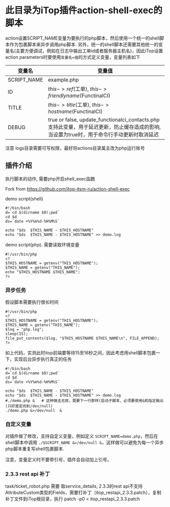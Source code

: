 # 此目录为iTop插件action-shell-exec的脚本

action设置SCRIPT_NAME变量为要执行的php脚本，然后使用一个统一的shell脚本作为包裹脚本来异步调用php脚本. 另外，统一的shell脚本还需要其他统一的变量名(主要方便调试，例如在日志中输出工单id或者服务器主机名)，因此iTop设置action parameters时要使用`变量名=值`的方式定义变量，变量列表如下

| 变量名 | 变量值 |
| -----  | ------ |
| SCRIPT_NAME | example.php |
| ID | $this->ref$(工单), $this->friendlyname$(FunctinalCI) |
| TITLE | $this->title$(工单), $this->hostname$(FunctinalCI) |
| DEBUG | true or false, update_functionalci_contacts.php 支持此变量，用于延迟更新，防止缓存造成的影响, 当设置为true时，用于命令行手动更新时取消延迟 |

注意 logs目录需要可写权限，最好将actions目录属主改为php运行账号

## 插件介绍
执行脚本的动作, 需要php开启shell_exec函数

Fork from https://github.com/itop-itsm-ru/action-shell-exec

demo script(shell)

```
#!/bin/bash
d=`cd $(dirname $0);pwd`
cd $d
ds=`date +%Y%m%d-%H%M%S`

echo "$ds  $THIS_NAME - $THIS_HOSTNAME"
echo "$ds  $THIS_NAME - $THIS_HOSTNAME" >> demo.log
```

demo script(php). 需要读取环境变量

```
#!/usr/bin/php
<?
$THIS_HOSTNAME = getenv("THIS_HOSTNAME");
$THIS_NAME = getenv("THIS_NAME");
echo "$THIS_HOSTNAME $THIS_NAME";
?>
```

### 异步任务

假设脚本需要执行很长时间

```
#!/usr/bin/php
<?
$THIS_HOSTNAME = getenv("THIS_HOSTNAME");
$THIS_NAME = getenv("THIS_NAME");
$log = "php.log";
sleep(15);
file_put_contents($log, "$THIS_HOSTNAME $THIS_NAME\n", FILE_APPEND);
?>
```

如上代码，实测此时itop前端要等待15至16秒之间，因此考虑用shell脚本包裹一下，实现后台异步执行真正的任务

```
#!/bin/bash
d=`cd $(dirname $0);pwd`
cd $d
ds=`date +%Y%m%d-%H%M%S`

echo "$ds  $THIS_NAME - $THIS_HOSTNAME"
echo "$ds  $THIS_NAME - $THIS_HOSTNAME" >> demo.log
#./demo.php &   # 这种做法无效，需要下一行那样(启动子脚本，必须要使用&和指定输出(只好是定向到/dev/null)
./demo.php &>/dev/null  &
```

### 自定义变量
对插件做了修改，支持自定义变量，例如定义 `SCRIPT_NAME=demo.php`，然后在shell脚本中调用 `./$SCRIPT_NAME &>/dev/null &`，这样做可以避免为每一个异步php脚本重复写shell包裹脚本.

注意，变量定义时不要带引号，插件会自动加上引号。

### 2.3.3 rest api 补丁
task/ticket_robot.php 需要 取service_details, 2.3.3的rest api不支持AttributeCustom类型的Fields，需要打补丁（itop_restapi_2.3.3.patch），复制补丁文件到iTop根目录，执行 patch -p0 < itop_restapi_2.3.3.patch

